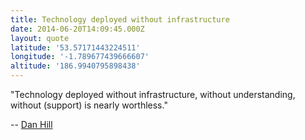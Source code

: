 ```yaml
---
title: Technology deployed without infrastructure
date: 2014-06-20T14:09:45.000Z
layout: quote
latitude: '53.57171443224511'
longitude: '-1.789677439666607'
altitude: '186.9940795898438'
---
```


"Technology deployed without infrastructure, without understanding, without (support) is nearly worthless." 

-- [Dan Hill](https://twitter.com/cityofsound/status/479903553205837824)
